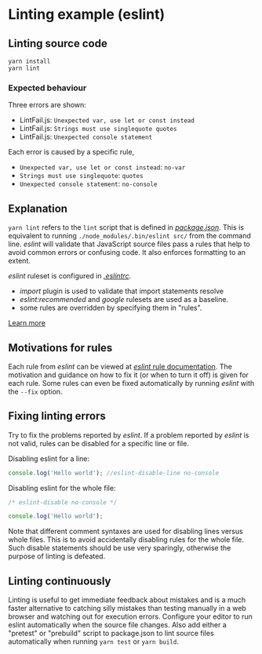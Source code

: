 # Linting example \(eslint\)

## Linting source code

```text
yarn install
yarn lint
```

### Expected behaviour

Three errors are shown:

* LintFail.js: `Unexpected var, use let or const instead`
* LintFail.js: `Strings must use singlequote quotes`
* LintFail.js: `Unexpected console statement`

Each error is caused by a specific rule,

* `Unexpected var, use let or const instead`: `no-var`
* `Strings must use singlequote`: `quotes`
* `Unexpected console statement`: `no-console`

## Explanation

`yarn lint` refers to the `lint` script that is defined in [_package.json_](https://github.com/urmastalimaa/interactive_frontend_development_2018/tree/cdb4bae60178ff8cb84deb048ae3ba7f93a069f5/lecture_1/package.json#L29). This is equivalent to running `./node_modules/.bin/eslint src/` from the command line. _eslint_ will validate that JavaScript source files pass a rules that help to avoid common errors or confusing code. It also enforces formatting to an extent.

_eslint_ ruleset is configured in [_.eslintrc_](https://github.com/urmastalimaa/interactive_frontend_development_2018/tree/cdb4bae60178ff8cb84deb048ae3ba7f93a069f5/lecture_1/.eslintrc/README.md).

* _import_ plugin is used to validate that import statements resolve
* _eslint:recommended_ and _google_ rulesets are used as a baseline.
* some rules are overridden by specifying them in "rules".

[Learn more](https://eslint.org/)

## Motivations for rules

Each rule from _eslint_ can be viewed at [_eslint_ rule documentation](https://eslint.org/docs/rules/). The motivation and guidance on how to fix it \(or when to turn it off\) is given for each rule. Some rules can even be fixed automatically by running _eslint_ with the `--fix` option.

## Fixing linting errors

Try to fix the problems reported by _eslint_. If a problem reported by _eslint_ is not valid, rules can be disabled for a specific line or file.

Disabling eslint for a line:

```javascript
console.log('Hello world'); //eslint-disable-line no-console
```

Disabling eslint for the whole file:

```javascript
/* eslint-disable no-console */

console.log('Hello world');
```

Note that different comment syntaxes are used for disabling lines versus whole files. This is to avoid accidentally disabling rules for the whole file. Such disable statements should be use very sparingly, otherwise the purpose of linting is defeated.

## Linting continuously

Linting is useful to get immediate feedback about mistakes and is a much faster alternative to catching silly mistakes than testing manually in a web browser and watching out for execution errors. Configure your editor to run eslint automatically when the source file changes. Also add either a "pretest" or "prebuild" script to package.json to lint source files automatically when running `yarn test` or `yarn build`.

